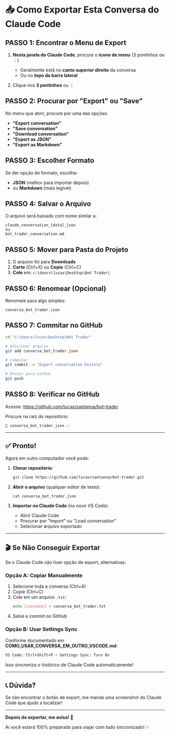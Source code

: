 # 📥 Como Exportar Esta Conversa do Claude Code

## PASSO 1: Encontrar o Menu de Export

1. **Nesta janela do Claude Code**, procure o **ícone de menu** (3 pontinhos ou ⋮)
   - Geralmente está no **canto superior direito** da conversa
   - Ou no **topo da barra lateral**

2. Clique nos **3 pontinhos** ou ⋮

## PASSO 2: Procurar por "Export" ou "Save"

No menu que abrir, procure por uma das opções:
- **"Export conversation"**
- **"Save conversation"**
- **"Download conversation"**
- **"Export as JSON"**
- **"Export as Markdown"**

## PASSO 3: Escolher Formato

Se der opção de formato, escolha:
- **JSON** (melhor para importar depois)
- ou **Markdown** (mais legível)

## PASSO 4: Salvar o Arquivo

O arquivo será baixado com nome similar a:
```
claude_conversation_[data].json
ou
bot_trader_conversation.md
```

## PASSO 5: Mover para Pasta do Projeto

1. O arquivo foi para **Downloads**
2. **Corte** (Ctrl+X) ou **Copie** (Ctrl+C)
3. **Cole** em: `c:\Users\lucas\Desktop\Bot Trader\`

## PASSO 6: Renomear (Opcional)

Renomeie para algo simples:
```
conversa_bot_trader.json
```

## PASSO 7: Commitar no GitHub

```bash
cd "c:\Users\lucas\Desktop\Bot Trader"

# Adicionar arquivo
git add conversa_bot_trader.json

# Commitar
git commit -m "Export conversation history"

# Enviar para GitHub
git push
```

## PASSO 8: Verificar no GitHub

Acesse: https://github.com/lucasrsantanna/bot-trader

Procure na raiz do repositório:
```
📄 conversa_bot_trader.json ✅
```

---

## ✅ Pronto!

Agora em outro computador você pode:

1. **Clonar repositório**:
   ```bash
   git clone https://github.com/lucasrsantanna/bot-trader.git
   ```

2. **Abrir o arquivo** (qualquer editor de texto):
   ```bash
   cat conversa_bot_trader.json
   ```

3. **Importar no Claude Code** (no novo VS Code):
   - Abrir Claude Code
   - Procurar por "Import" ou "Load conversation"
   - Selecionar arquivo exportado

---

## 🎬 Se Não Conseguir Exportar

Se o Claude Code não tiver opção de export, alternativas:

### Opção A: Copiar Manualmente

1. Selecione toda a conversa (Ctrl+A)
2. Copie (Ctrl+C)
3. Cole em um arquivo `.txt`:
   ```bash
   echo [conteúdo] > conversa_bot_trader.txt
   ```
4. Salve e commit no GitHub

### Opção B: Usar Settings Sync

Conforme documentado em **COMO_USAR_CONVERSA_EM_OUTRO_VSCODE.md**:

```bash
VS Code: Ctrl+Shift+P > Settings Sync: Turn On
```

Isso sincroniza o histórico de Claude Code automaticamente!

---

## 📞 Dúvida?

Se não encontrar o botão de export, me manda uma screenshot do Claude Code que ajudo a localizar!

---

**Depois de exportar, me avisa!** 🚀

Aí você estará 100% preparado para viajar com tudo sincronizado! ✨

